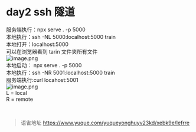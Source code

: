 # day2 ssh 隧道
服务端执行：npx serve . -p 5000  
本地执行：ssh -NL 5000:localhost:5000 train  
本地打开：localhost:5000  
可以在浏览器看到 tarin 文件夹所有文件  
![image.png](https://cdn.nlark.com/yuque/0/2022/png/1572912/1657466897503-f30dacac-3201-4879-91bb-570ca598de06.png#clientId=ubfcf6f9f-cb98-4&from=paste&height=257&id=u30ab78fa&name=image.png&originHeight=513&originWidth=934&originalType=binary&ratio=1&rotation=0&showTitle=false&size=52954&status=done&style=none&taskId=ucbbe3b85-9ac8-425c-880b-4acbfe1eee9&title=&width=467)  
本地启动： npx serve . -p 5000  
本地执行：ssh -NR 5001:localhost:5000 train  
服务端执行:curl locahost:5001  
![image.png](https://cdn.nlark.com/yuque/0/2022/png/1572912/1657504636492-e5eef121-01b6-4681-877a-d318a4b781c6.png#clientId=u05927aae-55ea-4&from=paste&height=681&id=u72fee919&name=image.png&originHeight=1362&originWidth=2804&originalType=binary&ratio=1&rotation=0&showTitle=false&size=234337&status=done&style=none&taskId=u943fb512-5085-43ad-9051-48e9a896cc1&title=&width=1402)  
L = local  
R = remote

<br>
  
> 语雀地址 https://www.yuque.com/yuqueyonghuyv23kd/xebk9e/lefrre